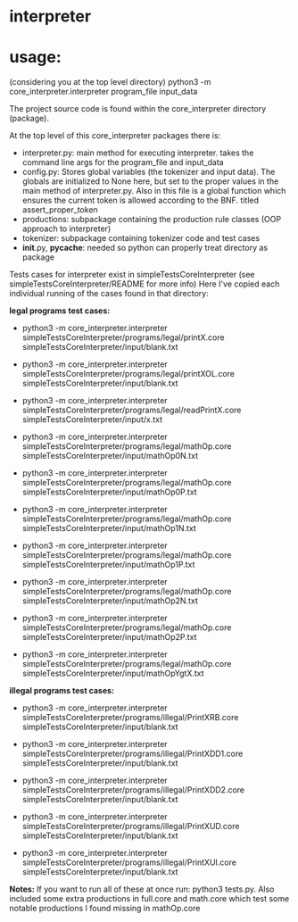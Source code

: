 # interpreter

# usage:
(considering you at the top level directory)
python3 -m core_interpreter.interpreter program_file input_data

The project source code is found within the core_interpreter directory
(package).

At the top level of this core_interpreter packages there is:
 - interpreter.py: main method for executing interpreter. takes the command line args for the program_file and input_data
 - config.py: Stores global variables (the tokenizer and input data). The globals are initialized to None here, but set to the proper values in the main method of interpreter.py. Also in this file is a global function which ensures the current token is allowed according to the BNF. titled assert_proper_token
 - productions: subpackage containing the production rule classes (OOP approach to interpreter)
 - tokenizer: subpackage containing tokenizer code and test cases
 - __init__.py, __pycache__: needed so python can properly treat directory as package

Tests cases for interpreter exist in simpleTestsCoreInterpreter (see simpleTestsCoreInterpreter/README for more info)
Here I've copied each individual running of the cases found in that directory:

**legal programs test cases:**

 - python3 -m core_interpreter.interpreter simpleTestsCoreInterpreter/programs/legal/printX.core simpleTestsCoreInterpreter/input/blank.txt
 - python3 -m core_interpreter.interpreter simpleTestsCoreInterpreter/programs/legal/printXOL.core simpleTestsCoreInterpreter/input/blank.txt

 - python3 -m core_interpreter.interpreter simpleTestsCoreInterpreter/programs/legal/readPrintX.core simpleTestsCoreInterpreter/input/x.txt

 - python3 -m core_interpreter.interpreter simpleTestsCoreInterpreter/programs/legal/mathOp.core simpleTestsCoreInterpreter/input/mathOp0N.txt
 - python3 -m core_interpreter.interpreter simpleTestsCoreInterpreter/programs/legal/mathOp.core simpleTestsCoreInterpreter/input/mathOp0P.txt
 - python3 -m core_interpreter.interpreter simpleTestsCoreInterpreter/programs/legal/mathOp.core simpleTestsCoreInterpreter/input/mathOp1N.txt
 - python3 -m core_interpreter.interpreter simpleTestsCoreInterpreter/programs/legal/mathOp.core simpleTestsCoreInterpreter/input/mathOp1P.txt
 - python3 -m core_interpreter.interpreter simpleTestsCoreInterpreter/programs/legal/mathOp.core simpleTestsCoreInterpreter/input/mathOp2N.txt
 - python3 -m core_interpreter.interpreter simpleTestsCoreInterpreter/programs/legal/mathOp.core simpleTestsCoreInterpreter/input/mathOp2P.txt
 - python3 -m core_interpreter.interpreter simpleTestsCoreInterpreter/programs/legal/mathOp.core simpleTestsCoreInterpreter/input/mathOpYgtX.txt

**illegal programs test cases:**

 - python3 -m core_interpreter.interpreter simpleTestsCoreInterpreter/programs/illegal/PrintXRB.core simpleTestsCoreInterpreter/input/blank.txt

 - python3 -m core_interpreter.interpreter simpleTestsCoreInterpreter/programs/illegal/PrintXDD1.core simpleTestsCoreInterpreter/input/blank.txt
 - python3 -m core_interpreter.interpreter simpleTestsCoreInterpreter/programs/illegal/PrintXDD2.core simpleTestsCoreInterpreter/input/blank.txt
 - python3 -m core_interpreter.interpreter simpleTestsCoreInterpreter/programs/illegal/PrintXUD.core simpleTestsCoreInterpreter/input/blank.txt
 - python3 -m core_interpreter.interpreter simpleTestsCoreInterpreter/programs/illegal/PrintXUI.core simpleTestsCoreInterpreter/input/blank.txt

**Notes:**
If you want to run all of these at once run: python3 tests.py.
Also included some extra productions in full.core and math.core which test some notable productions I found missing in mathOp.core